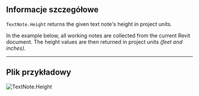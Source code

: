 ## Informacje szczegółowe
`TextNote.Height` returns the given text note's height in project units.

In the example below, all working notes are collected from the current Revit document. The height values are then returned in project units _(feet and inches)_.

___
## Plik przykładowy

![TextNote.Height](./Revit.Elements.TextNote.Height_img.jpg)
